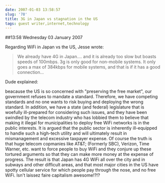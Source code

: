 ```yaml
---
date: 2007-01-03 13:58:57
slug: '78'
title: 3G in Japan vs stagnation in the US
tags: guest writer,internet,technology
---
```


##13:58 Wednesday 03 January 2007

Regarding WiFi in Japan vs the US, Jesse wrote:


> We already have 4G in Japan.... and it is already too slow but boasts speeds of 100mbps.
3g is only good for non-mobile systems. It only goes a max of 384kbps for mobile systems, and that is if it has a good connection...


Dude explained:

beacause the US is so concerned with "preserving the free market", our
government refuses to mandate a standard. Therefore, we have
competing standards and no one wants to risk buying and deploying the
wrong standard. In addition, we have a state (and federal)
legislature that is woefully ill-prepared for considering such issues,
and they have been swindled by the telecom industry who has lobbied
them to believe that making it illegal for municipalities to deploy
free WiFi networks is in the public interests. It is argued that the
public sector is inherently ill-equipped to handle such a high-tech
utility and will ultimately result in mismanagement and excessive
taxpayer expense. Of course the truth is that huge telecom copmanies
like AT&T; (Formerly SBC), Verizon, Time Warner, etc. want to force
people to buy WiFi and they conjure up these tortured arguments so
that they can make more money at the expense of progress. The result
is that Japan has 4G WiFi all over the city and in subways and other
difficult areas, and that most major cities in the US have spotty
cellular service for which people pay through the nose, and no free
WiFi. Isn't laissez faire capitalism awesome!?!?
